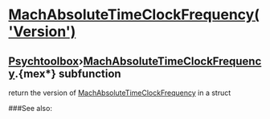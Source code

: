 # [MachAbsoluteTimeClockFrequency('Version')](MachAbsoluteTimeClockFrequency-Version) 
## [Psychtoolbox](Pyschtoolbox)&#8250;[MachAbsoluteTimeClockFrequency](MachAbsoluteTimeClockFrequency).{mex*} subfunction


return the version of [MachAbsoluteTimeClockFrequency](MachAbsoluteTimeClockFrequency) in a struct  


###See also:

